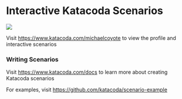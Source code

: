 # Interactive Katacoda Scenarios

[![](http://shields.katacoda.com/katacoda/michaelcoyote/count.svg)](https://www.katacoda.com/michaelcoyote "Get your profile on Katacoda.com")

Visit https://www.katacoda.com/michaelcoyote to view the profile and interactive scenarios

### Writing Scenarios
Visit https://www.katacoda.com/docs to learn more about creating Katacoda scenarios

For examples, visit https://github.com/katacoda/scenario-example

